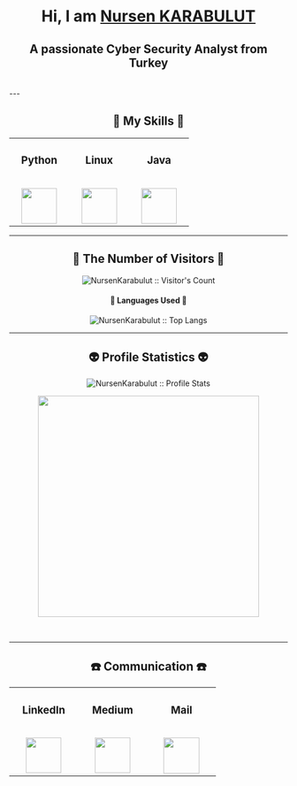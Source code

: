 <h1 align="center">Hi, I am <a href="https://github.com/NursenKarabulut" target="_blank">Nursen KARABULUT</a> </h1>
<h2 align="center"> A passionate Cyber Security Analyst from Turkey</h2>

<br/>
--- 

<h2 align="center">🥇 My Skills 🥇</h2>

<table align="center">
  <tbody>
    <tr valign="center">
      <td width="25%" align="center">
        <h3>Python</h3><br>
       <a href='#'> <img height="64px" src="https://cdn.iconscout.com/icon/free/png-512/python-3628999-3030224.png?f=avif&w=256"> </a>
      </td>
      <td width="25%" align="center">
        <h3>Linux</h3><br>
       <a href='#'> <img height="64px" src="https://cdn.iconscout.com/icon/free/png-512/linux-9-202419.png?f=avif&w=256"> </a>
      </td>
       <td width="25%" align="center">
        <h3>Java</h3><br>
       <a href='#'> <img height="64px" src="https://cdn.iconscout.com/icon/free/png-512/java-59-1174952.png?f=avif&w=256"> </a>
      </td>
    </tr>
  </tbody>
</table>

---

<h2 align="center">👀 The Number of Visitors 👀</h2>

<p align="center"><img src="https://profile-counter.glitch.me/{NursenKarabulut}/count.svg" alt="NursenKarabulut :: Visitor's Count" /></p>

<h4 align="center">👅 Languages Used 👅</h4>

<p align="center"><img src="https://github-readme-stats.vercel.app/api/top-langs/?username=NursenKarabulut&langs_count=10&layout=compact" alt="NursenKarabulut :: Top Langs" /></p>

---

<h2 align="center">👽 Profile Statistics 👽</h2>

<p align="center">
  <img src="https://github-readme-stats.vercel.app/api?username=NursenKarabulut&show_icons=true&theme=synthwave" alt="NursenKarabulut :: Profile Stats" />
</p>
<p align="center">
  <img src="https://github-readme-streak-stats.herokuapp.com?user=NursenKarabulut&theme=nightowl&hide_border=true" width=400>
</p>

<br/>

---

<h2 align="center">☎️ Communication ☎️</h2>

<table align="center">
  <tbody>
    <tr valign="top">
      <td width="25%" align="center">
        <h3>LinkedIn</h3><br>
       <a href='https://www.linkedin.com/in/nursenkarabulut'> <img height="64px" src="https://cdn.jsdelivr.net/npm/simple-icons@3.0.1/icons/linkedin.svg"> </a>
      </td>
      <td width="25%" align="center">
        <h3>Medium</h3><br>
       <a href='https://medium.com/@nursenkarabulut1'> <img height="64px" src="https://cdn.iconscout.com/icon/free/png-256/medium-logo-3610097-3014862.png"> </a>
      </td>
        <td width="25%" align="center">
        <h3>Mail</h3><br>
       <a href='nursenkarabulut1@outlook.com'> <img height="65px" src="https://cdn3.iconfinder.com/data/icons/vector-icons-for-mobile-apps-2/512/Mail_black-512.png"> </a>
      </td>
    </tr>
  </tbody>
</table>
